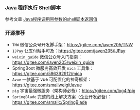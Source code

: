 ### Java 程序执行 Shell脚本

参考文章 [Java程序调用带参数的shell脚本返回值](https://www.jianshu.com/p/1da7ef35a48c)

### 开源推荐

- `TNW` 微信公众号开发脚手架：<https://gitee.com/javen205/TNW>
- `IJPay` 让支付触手可及：<https://gitee.com/javen205/IJPay>
- `weixin_guide` 微信公众号入门指南：<https://gitee.com/javen205/weixin_guide>
- SpringBoot 微服务高效开发 `mica` 工具集：<https://gitee.com/596392912/mica>
- `Avue` 一款基于 vue 可配置化的神奇框架：<https://gitee.com/smallweigit/avue>
- `pig` 宇宙最强微服务（架构师必备）：<https://gitee.com/log4j/pig>
- `SpringBlade` 完整的线上解决方案（企业开发必备）：<https://gitee.com/smallc/SpringBlade>